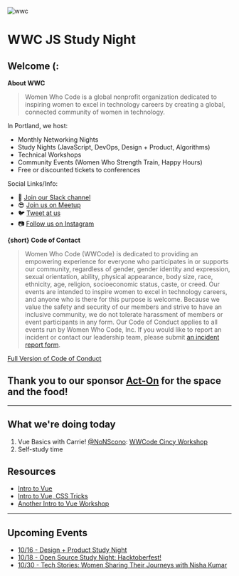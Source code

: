![wwc](https://a248.e.akamai.net/secure.meetupstatic.com/photos/event/1/e/5/4/highres_456127764.jpeg)

# WWC JS Study Night

## Welcome (:
**About WWC**
> Women Who Code is a global nonprofit organization dedicated to inspiring women to excel in technology careers by creating a global, connected community of women in technology.

In Portland, we host:
- Monthly Networking Nights
- Study Nights (JavaScript, DevOps, Design + Product, Algorithms)
- Technical Workshops
- Community Events (Women Who Strength Train, Happy Hours)
- Free or discounted tickets to conferences 

Social Links/Info:
- 💬 [Join our Slack channel](https://goo.gl/forms/sBKUgZ9hHnnmWn7z1)
- 😎 [Join us on Meetup](https://www.meetup.com/Women-Who-Code-Portland/)
- 🐦 [Tweet at us](https://twitter.com/WWCodePortland)
- 📷 [Follow us on Instagram](https://www.instagram.com/wwcodeportland/)


**{short} Code of Contact**
> Women Who Code (WWCode) is dedicated to providing an empowering experience for everyone who participates in or supports our community, regardless of gender, gender identity and expression, sexual orientation, ability, physical appearance, body size, race, ethnicity, age, religion, socioeconomic status, caste, or creed. Our events are intended to inspire women to excel in technology careers, and anyone who is there for this purpose is welcome. Because we value the safety and security of our members and strive to have an inclusive community, we do not tolerate harassment of members or event participants in any form. Our Code of Conduct applies to all events run by Women Who Code, Inc. If you would like to report an incident or contact our leadership team, please submit [an incident report form](https://docs.google.com/forms/d/e/1FAIpQLScmJq0Evb0aDbx4flmmZT1xX0GCXj_F--5asjfH7XvkrLo4xA/viewform).

[Full Version of Code of Conduct](https://www.meetup.com/Women-Who-Code-Portland/pages/22236117/Code_of_Conduct/)

## Thank you to our sponsor [Act-On](https://www.act-on.com/) for the space and the food!

----------------

## What we're doing today
1. Vue Basics with Carrie! [@NoNScono](https://twitter.com/NoNoScono): [WWCode Cincy Workshop](https://codepen.io/carriescono/post/wwcode-portland-workshop)
2. Self-study time

## Resources
- [Intro to Vue](https://vuejs.org/v2/guide/)
- [Intro to Vue, CSS Tricks](https://css-tricks.com/intro-to-vue-1-rendering-directives-events/)
- [Another Intro to Vue Workshop](https://github.com/sdras/intro-to-vue)

---------

## Upcoming Events
- [10/16 - Design + Product Study Night](https://www.meetup.com/Women-Who-Code-Portland/events/vchzzpyxnbvb/)
- [10/18 - Open Source Study Night: Hacktoberfest!](https://www.meetup.com/Women-Who-Code-Portland/events/254605480/)
- [10/30 - Tech Stories: Women Sharing Their Journeys with Nisha Kumar](https://www.meetup.com/Women-Who-Code-Portland/events/255386338/)
